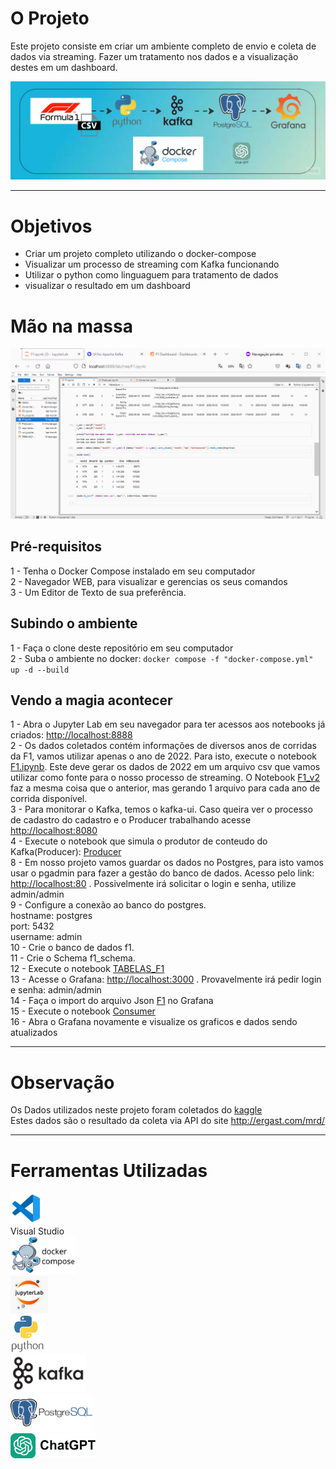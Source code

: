 # O Projeto

Este projeto consiste em criar um ambiente completo de envio e coleta de dados via streaming. Fazer um tratamento nos dados e a visualização destes em um dashboard.

![FORMULA 1](FLUXO_F1.jpg)

---

# Objetivos

- Criar um projeto completo utilizando o docker-compose
- Visualizar um processo de streaming com Kafka funcionando
- Utilizar o python como linguaguem para tratamento de dados
- visualizar o resultado em um dashboard

# Mão na massa

![FORMULA 1](f1.gif)

## Pré-requisitos

1 - Tenha o Docker Compose instalado em seu computador <br>
2 - Navegador WEB, para visualizar e gerencias os seus comandos <br>
3 - Um Editor de Texto de sua preferência. <br>

## Subindo o ambiente


1 - Faça o clone deste repositório em seu computador <br>
2 - Suba o ambiente no docker: ```docker compose -f "docker-compose.yml" up -d --build``` <br>

## Vendo a magia acontecer

1 - Abra o Jupyter Lab em seu navegador para ter acessos aos notebooks já criados: <http://localhost:8888> <br>
2 - Os dados coletados contém informações de diversos anos de corridas da F1, vamos utilizar apenas o ano de 2022. Para isto, execute o notebook [F1.ipynb](jupyter\F1.ipynb). Este deve gerar os dados de 2022 em um arquivo csv que vamos utilizar como fonte para o nosso processo de streaming. O Notebook [F1_v2](jupyter\F1_v2.ipynb) faz a mesma coisa que o anterior, mas gerando 1 arquivo para cada ano de corrida disponível. <br>
3 - Para monitorar o Kafka, temos o kafka-ui. Caso queira ver o processo de cadastro do cadastro e o Producer trabalhando acesse <http://localhost:8080> <br>
4 - Execute o notebook que simula o produtor de conteudo do Kafka(Producer): [Producer](jupyter\Producer.ipynb) <br>
8 - Em nosso projeto vamos guardar os dados no Postgres, para isto vamos usar o pgadmin para fazer a gestão do banco de dados. Acesso pelo link: <http://localhost:80> . Possivelmente irá solicitar o login e senha, utilize admin/admin <br>
9 - Configure a conexão ao banco do postgres. <br>
    hostname: postgres <br>
    port: 5432 <br>
    username: admin <br>
10 - Crie o banco de dados f1. <br>
11 - Crie o Schema f1_schema. <br>
12 - Execute o notebook [TABELAS_F1](jupyter\TABELAS_F1.ipynb) <br>
13 - Acesse o Grafana: <http://localhost:3000> . Provavelmente irá pedir login e senha: admin/admin <br>
14 - Faça o import do arquivo Json [F1](grafana\f1.json) no Grafana <br>
15 - Execute o notebook [Consumer](jupyter\Consumer.ipynb) <br>
16 - Abra o Grafana novamente e visualize os graficos e dados sendo atualizados <br>

---

# Observação

Os Dados utilizados neste projeto foram coletados do [kaggle](https://www.kaggle.com/datasets/rohanrao/formula-1-world-championship-1950-2020) <br>
Estes dados são o resultado da coleta via API do site <http://ergast.com/mrd/> <br>

---

# Ferramentas Utilizadas

<p valign='center'>
<img src="vscode_icon.png" alt="Visual Studio" height="50"/><br>
Visual Studio <br>
<img src="docker-compose.svg" alt="Docker Compose" height="60"/><br>
<img src="jupyter_lab.jpg" alt="JupyterLab" height="60"/><Br>
<img src="python.png" alt="Python" height="60"/><br>
<img src="kafka.png" alt="Kafka" height="60"/><br>
<img src="postgresql.webp" alt="Postgre" height="60"/><br>
<img src="chatgpt.webp" alt="Postgre" height="40"/>
</p>
